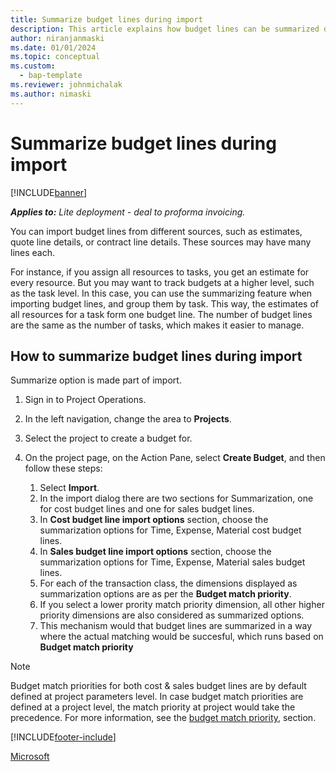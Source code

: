 ```yaml
---
title: Summarize budget lines during import
description: This article explains how budget lines can be summarized during import.
author: niranjanmaski
ms.date: 01/01/2024
ms.topic: conceptual
ms.custom: 
  - bap-template
ms.reviewer: johnmichalak
ms.author: nimaski
---
```


# Summarize budget lines during import

[!INCLUDE[banner](../../includes/banner.md)]

**_Applies to:_** _Lite deployment - deal to proforma invoicing._

You can import budget lines from different sources, such as estimates, quote line details, or contract line details. These sources may have many lines each.

For instance, if you assign all resources to tasks, you get an estimate for every resource. 
But you may want to track budgets at a higher level, such as the task level. 
In this case, you can use the summarizing feature when importing budget lines, and group them by task. This way, the estimates of all resources for a task form one budget line. The number of budget lines are the same as the number of tasks, which makes it easier to manage.

## How to summarize budget lines during import

Summarize option is made part of import. 

1. Sign in to Project Operations.
1. In the left navigation, change the area to **Projects**.
1. Select the project to create a budget for.
1. On the project page, on the Action Pane, select **Create Budget**, and then follow these steps:

    1. Select **Import**.
    1. In the import dialog there are two sections for Summarization, one for cost budget lines and one for sales budget lines. 
    1. In **Cost budget line import options** section, choose the summarization options for Time, Expense, Material cost budget lines.
    1. In **Sales budget line import options** section, choose the summarization options for Time, Expense, Material sales budget lines.
    1. For each of the transaction class, the dimensions displayed as summarization options are as per the **Budget match priority**.
    1. If you select a lower prority match priority dimension, all other higher priority dimensions are also considered as summarized options.
    1. This mechanism would that budget lines are summarized in a way where the actual matching would be succesful, which runs based on **Budget match priority**

> [!NOTE]
> Budget match priorities for both cost & sales budget lines are by default defined at project parameters level. In case budget match priorities are defined at a project level, the match priority at project would take the precedence. For more information, see the [budget match priority](budget-line-match-priority.md),  section.


[!INCLUDE[footer-include](../../includes/footer-banner.md)]

[Microsoft](https://www.microsoft.com)
